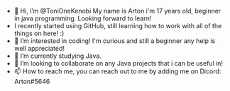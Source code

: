 - 👋 Hi, I’m @ToniOneKenobi My name is Arton i'm 17 years old, beginner in java programming. Looking forward to learn!
- I recently started using GitHub, still learning how to work with all of the things on here! :)  
- 👀 I’m interested in coding! I'm curious and still a beginner any help is well appreciated!
- 🌱 I’m currently studying Java.
- 💞️ I’m looking to collaborate on any Java projects that i can be useful in!
- 📫 How to reach me, you can reach out to me by adding me on Dicord: Arton#5646

<!---
ToniOneKenobi/ToniOneKenobi is a ✨ special ✨ repository because its `README.md` (this file) appears on your GitHub profile.
You can click the Preview link to take a look at your changes.
--->
